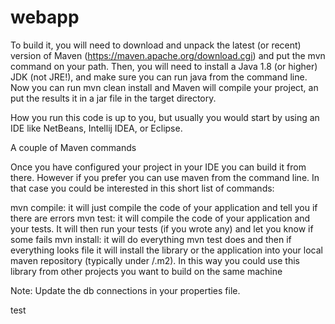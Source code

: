# webapp
To build it, you will need to download and unpack the latest (or recent) version of Maven (https://maven.apache.org/download.cgi) and put the mvn command on your path. Then, you will need to install a Java 1.8 (or higher) JDK (not JRE!), and make sure you can run java from the command line. Now you can run mvn clean install and Maven will compile your project, an put the results it in a jar file in the target directory.

How you run this code is up to you, but usually you would start by using an IDE like NetBeans, Intellij IDEA, or Eclipse.



A couple of Maven commands

Once you have configured your project in your IDE you can build it from there. However if you prefer you can use maven from the command line. In that case you could be interested in this short list of commands:

mvn compile: it will just compile the code of your application and tell you if there are errors
mvn test: it will compile the code of your application and your tests. It will then run your tests (if you wrote any) and let you know if some fails
mvn install: it will do everything mvn test does and then if everything looks file it will install the library or the application into your local maven repository (typically under /.m2). In this way you could use this library from other projects you want to build on the same machine

Note: Update the db connections in your properties file.


test
